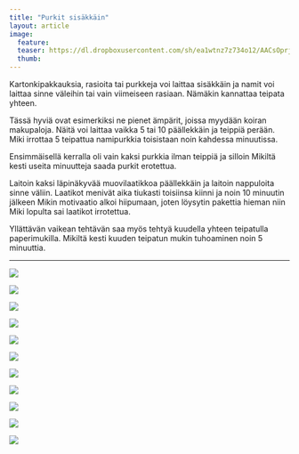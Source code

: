 ```yaml
---
title: "Purkit sisäkkäin"
layout: article
image:
  feature:
  teaser: https://dl.dropboxusercontent.com/sh/ea1wtnz7z734o12/AACsOprjzvMKJN14Rr-b5__Za/aktivointi/useita-purkkeja-paallekkain/DSC30747-245px.jpg
  thumb:
---
```


Kartonkipakkauksia, rasioita tai purkkeja voi laittaa sisäkkäin ja namit voi laittaa sinne väleihin tai vain viimeiseen rasiaan. Nämäkin kannattaa teipata yhteen.

Tässä hyviä ovat esimerkiksi ne pienet ämpärit, joissa myydään koiran makupaloja. Näitä voi laittaa vaikka 5 tai 10 päällekkäin ja teippiä perään. Miki irrottaa 5 teipattua namipurkkia toisistaan noin kahdessa minuutissa.

Ensimmäisellä kerralla oli vain kaksi purkkia ilman teippiä ja silloin Mikiltä kesti useita minuutteja saada purkit erotettua.

Laitoin kaksi läpinäkyvää muovilaatikkoa päällekkäin ja laitoin nappuloita sinne väliin. Laatikot menivät aika tiukasti toisiinsa kiinni ja noin 10 minuutin jälkeen Mikin motivaatio alkoi hiipumaan, joten löysytin pakettia hieman niin Miki lopulta sai laatikot irrotettua.

Yllättävän vaikean tehtävän saa myös tehtyä kuudella yhteen teipatulla paperimukilla. Mikiltä kesti kuuden teipatun mukin tuhoaminen noin 5 minuuttia.

---

[![](https://dl.dropboxusercontent.com/sh/ea1wtnz7z734o12/AAAAmSmfKKi-lc5pnYc8u0sJa/aktivointi/useita-purkkeja-paallekkain/DSC30738-800px.jpg)](https://dl.dropboxusercontent.com/sh/ea1wtnz7z734o12/AACgpG3LIvixtbKHi4P5kTxxa/aktivointi/useita-purkkeja-paallekkain/DSC30738.jpg)

[![](https://dl.dropboxusercontent.com/sh/ea1wtnz7z734o12/AACYGQyK02R2cioOUj4mNCAna/aktivointi/useita-purkkeja-paallekkain/DSC30747-800px.jpg)](https://dl.dropboxusercontent.com/sh/ea1wtnz7z734o12/AABEgOjrCW9AXGi5Icj5QaiHa/aktivointi/useita-purkkeja-paallekkain/DSC30747.jpg)

[![](https://dl.dropboxusercontent.com/sh/ea1wtnz7z734o12/AADu5d4u9HPhklct30GOlUFLa/aktivointi/useita-purkkeja-paallekkain/DSC30778_2-800px.jpg)](https://dl.dropboxusercontent.com/sh/ea1wtnz7z734o12/AAB-L18Vj-is78zzyAGdw0NCa/aktivointi/useita-purkkeja-paallekkain/DSC30778_2.jpg)

[![](https://dl.dropboxusercontent.com/sh/ea1wtnz7z734o12/AABOsi7xuoxk6V5Yrwk5lVx-a/aktivointi/useita-purkkeja-paallekkain/DSC42367-800px.jpg)](https://dl.dropboxusercontent.com/sh/ea1wtnz7z734o12/AADOa8Lx7d-qBhgc1S5GmI6Na/aktivointi/useita-purkkeja-paallekkain/DSC42367.jpg)

[![](https://dl.dropboxusercontent.com/sh/ea1wtnz7z734o12/AAD9u7xF2V1BzfebuDSEcjAja/aktivointi/useita-purkkeja-paallekkain/DSC42425-800px.jpg)](https://dl.dropboxusercontent.com/sh/ea1wtnz7z734o12/AAAXbphuYwwiEIIHvL4-CdGfa/aktivointi/useita-purkkeja-paallekkain/DSC42425.jpg)

[![](https://dl.dropboxusercontent.com/sh/ea1wtnz7z734o12/AABSpEoLsa862RoNFWlYipwna/aktivointi/useita-purkkeja-paallekkain/DSC42414-800px.jpg)](https://dl.dropboxusercontent.com/sh/ea1wtnz7z734o12/AADZTpKcJinXEecFU0BGSksxa/aktivointi/useita-purkkeja-paallekkain/DSC42414.jpg)

[![](https://dl.dropboxusercontent.com/sh/ea1wtnz7z734o12/AAD3ppRymc-txRm-15nS_1B1a/aktivointi/useita-purkkeja-paallekkain/DSC48329-800px.jpg)](https://dl.dropboxusercontent.com/sh/ea1wtnz7z734o12/AADZxyu6PKIJeZYYGt8BHjXEa/aktivointi/useita-purkkeja-paallekkain/DSC48329.jpg)

[![](https://dl.dropboxusercontent.com/sh/ea1wtnz7z734o12/AACEr8k8xyB6gKjVSzr-5bKKa/aktivointi/useita-purkkeja-paallekkain/DSC48334-800px.jpg)](https://dl.dropboxusercontent.com/sh/ea1wtnz7z734o12/AADQIrdRHwjEiG5m9ZlVWL_xa/aktivointi/useita-purkkeja-paallekkain/DSC48334.jpg)

[![](https://dl.dropboxusercontent.com/sh/ea1wtnz7z734o12/AAAoqMDQ9mzmjBVb7gZYQEcpa/aktivointi/useita-purkkeja-paallekkain/DSC48380-800px.jpg)](https://dl.dropboxusercontent.com/sh/ea1wtnz7z734o12/AADCaYofTYfkJTQ0PrbYPf2Ma/aktivointi/useita-purkkeja-paallekkain/DSC48380.jpg)

[![](https://dl.dropboxusercontent.com/sh/ea1wtnz7z734o12/AACFkVffaNsaTaqhJSSDBwLca/aktivointi/useita-purkkeja-paallekkain/DSC48387-800px.jpg)](https://dl.dropboxusercontent.com/sh/ea1wtnz7z734o12/AAC_cViUQZCr8dSF2S7ekYO8a/aktivointi/useita-purkkeja-paallekkain/DSC48387.jpg)

[![](https://dl.dropboxusercontent.com/sh/ea1wtnz7z734o12/AAAigL4AWbg3SVKK2a_ogCF7a/aktivointi/mukidonitsi/DSC57929-800px.jpg)](https://dl.dropboxusercontent.com/sh/ea1wtnz7z734o12/AABZF_VkhCqvxVLe4FOBrDf1a/aktivointi/mukidonitsi/DSC57929.jpg)
